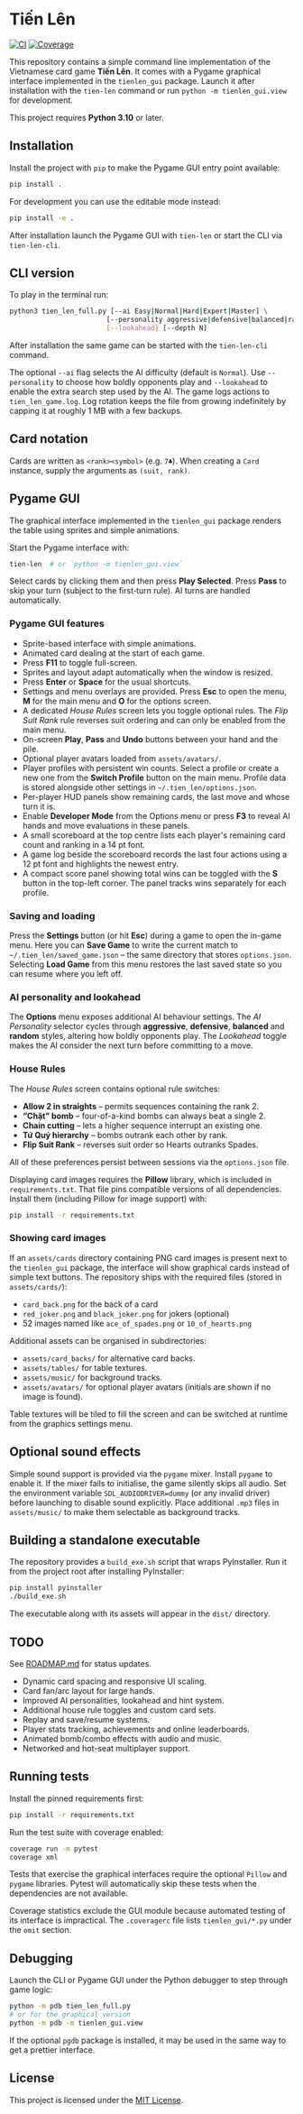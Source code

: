 # Tiến Lên
[![CI](https://github.com/Flexiblefabric/Tien-Len/actions/workflows/ci.yml/badge.svg)](https://github.com/Flexiblefabric/Tien-Len/actions/workflows/ci.yml)
[![Coverage](https://codecov.io/gh/Flexiblefabric/Tien-Len/branch/main/graph/badge.svg)](https://codecov.io/gh/Flexiblefabric/Tien-Len)

This repository contains a simple command line implementation of the
Vietnamese card game **Tiến Lên**. It comes with a Pygame graphical
interface implemented in the `tienlen_gui` package.
Launch it after installation with the `tien-len` command or run `python -m tienlen_gui.view` for development.

This project requires **Python 3.10** or later.

## Installation

Install the project with `pip` to make the Pygame GUI entry point available:

```bash
pip install .
```

For development you can use the editable mode instead:

```bash
pip install -e .
```

After installation launch the Pygame GUI with `tien-len` or start the CLI via `tien-len-cli`.

## CLI version

To play in the terminal run:

```bash
python3 tien_len_full.py [--ai Easy|Normal|Hard|Expert|Master] \
                        [--personality aggressive|defensive|balanced|random] \
                        [--lookahead] [--depth N]
```
After installation the same game can be started with the `tien-len-cli` command.

The optional `--ai` flag selects the AI difficulty (default is `Normal`).
Use `--personality` to choose how boldly opponents play and `--lookahead`
to enable the extra search step used by the AI.  The game logs actions to
`tien_len_game.log`. Log rotation keeps the file from growing
indefinitely by capping it at roughly 1&nbsp;MB with a few backups.

## Card notation

Cards are written as ``<rank><symbol>`` (e.g. ``7♣``). When creating a
``Card`` instance, supply the arguments as ``(suit, rank)``.

## Pygame GUI

The graphical interface implemented in the `tienlen_gui` package renders the
table using sprites and simple animations.

Start the Pygame interface with:

```bash
tien-len  # or `python -m tienlen_gui.view`
```

Select cards by clicking them and then press **Play Selected**. Press
**Pass** to skip your turn (subject to the first‑turn rule). AI turns
are handled automatically.

### Pygame GUI features

- Sprite-based interface with simple animations.
- Animated card dealing at the start of each game.
- Press **F11** to toggle full-screen.
- Sprites and layout adapt automatically when the window is resized.
- Press **Enter** or **Space** for the usual shortcuts.
- Settings and menu overlays are provided. Press **Esc** to open the menu,
  **M** for the main menu and **O** for the options screen.
- A dedicated *House Rules* screen lets you toggle optional rules.
  The *Flip Suit Rank* rule reverses suit ordering and can only be
  enabled from the main menu.
- On-screen **Play**, **Pass** and **Undo** buttons between your hand and the pile.
- Optional player avatars loaded from `assets/avatars/`.
- Player profiles with persistent win counts. Select a profile or create a new
  one from the **Switch Profile** button on the main menu. Profile data is
  stored alongside other settings in `~/.tien_len/options.json`.
- Per-player HUD panels show remaining cards, the last move and whose turn it is.
- Enable **Developer Mode** from the Options menu or press **F3** to reveal AI hands and move evaluations in these panels.
- A small scoreboard at the top centre lists each player's remaining card count
  and ranking in a 14&nbsp;pt font.
- A game log beside the scoreboard records the last four actions using a 12&nbsp;pt
  font and highlights the newest entry.
- A compact score panel showing total wins can be toggled with the **S** button
  in the top-left corner. The panel tracks wins separately for each profile.

### Saving and loading

Press the **Settings** button (or hit **Esc**) during a game to open the in-game
menu. Here you can **Save Game** to write the current match to
`~/.tien_len/saved_game.json` – the same directory that stores
`options.json`. Selecting **Load Game** from this menu restores the last saved
state so you can resume where you left off.

### AI personality and lookahead

The **Options** menu exposes additional AI behaviour settings.  The
*AI Personality* selector cycles through **aggressive**, **defensive**,
**balanced** and **random** styles, altering how boldly opponents play.
The *Lookahead* toggle makes the AI consider the next turn before
committing to a move.

### House Rules

The *House Rules* screen contains optional rule switches:

- **Allow 2 in straights** – permits sequences containing the rank 2.
- **“Chặt” bomb** – four-of-a-kind bombs can always beat a single 2.
- **Chain cutting** – lets a higher sequence interrupt an existing one.
- **Tứ Quý hierarchy** – bombs outrank each other by rank.
- **Flip Suit Rank** – reverses suit order so Hearts outranks Spades.

All of these preferences persist between sessions via the `options.json`
file.

Displaying card images requires the **Pillow** library, which is
included in `requirements.txt`. That file pins compatible versions of
all dependencies. Install them (including Pillow for image support) with:

```bash
pip install -r requirements.txt
```

### Showing card images

If an `assets/cards` directory containing PNG card images is present next to
the `tienlen_gui` package, the interface will show graphical cards instead of simple
text buttons. The repository ships with the required files (stored in
`assets/cards/`):

- `card_back.png` for the back of a card
- `red_joker.png` and `black_joker.png` for jokers (optional)
- 52 images named like `ace_of_spades.png` or `10_of_hearts.png`


Additional assets can be organised in subdirectories:

- `assets/card_backs/` for alternative card backs.
- `assets/tables/` for table textures.
- `assets/music/` for background tracks.
- `assets/avatars/` for optional player avatars (initials are shown if no image is found).

Table textures will be tiled to fill the screen and can be switched at
runtime from the graphics settings menu.

## Optional sound effects

Simple sound support is provided via the `pygame` mixer. Install
`pygame` to enable it. If the mixer fails to initialise, the game
silently skips all audio. Set the environment variable
`SDL_AUDIODRIVER=dummy` (or any invalid driver) before launching to
disable sound explicitly. Place additional `.mp3` files in
`assets/music/` to make them selectable as background tracks.

## Building a standalone executable

The repository provides a `build_exe.sh` script that wraps PyInstaller. Run it from the project root after installing PyInstaller:

```bash
pip install pyinstaller
./build_exe.sh
```

The executable along with its assets will appear in the `dist/` directory.



## TODO

See [ROADMAP.md](ROADMAP.md) for status updates.

- Dynamic card spacing and responsive UI scaling.
- Card fan/arc layout for large hands.
- Improved AI personalities, lookahead and hint system.
- Additional house rule toggles and custom card sets.
- Replay and save/resume systems.
- Player stats tracking, achievements and online leaderboards.
- Animated bomb/combo effects with audio and music.
- Networked and hot-seat multiplayer support.

## Running tests

Install the pinned requirements first:

```bash
pip install -r requirements.txt
```

Run the test suite with coverage enabled:

```bash
coverage run -m pytest
coverage xml
```

Tests that exercise the graphical interfaces require the optional
`Pillow` and `pygame` libraries. Pytest will automatically skip these
tests when the dependencies are not available.

Coverage statistics exclude the GUI module because automated testing of
its interface is impractical. The `.coveragerc` file lists
`tienlen_gui/*.py` under the `omit` section.

## Debugging

Launch the CLI or Pygame GUI under the Python debugger to step through
game logic:

```bash
python -m pdb tien_len_full.py
# or for the graphical version
python -m pdb -m tienlen_gui.view
```

If the optional `pgdb` package is installed, it may be used in the same
way to get a prettier interface.

## License

This project is licensed under the [MIT License](LICENSE).

